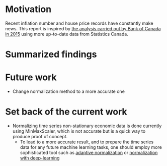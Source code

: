 # Motivation

Recent inflation number and house price records have constantly make news. This report is inspired by [the analysis carried out by Bank of Canada in 2015](https://www.bankofcanada.ca/2015/08/long-term-evolution-house-prices/) using more up-to-date data from Statistics Canada.

# Summarized findings

# Future work
- Change normalization method to a more accurate one

# Set back of the current work
- Normalizing time series non-stationary economic data is done currently using MinMaxScaler, which is not accurate but is a quick way to produce proof of concept.
    - To lead to a more accurate result, and to prepare the time series data for any future machine learning tasks, one should employ more sophisticated tool such as [adaptive normalization](https://homepages.dcc.ufmg.br/~glpappa/papers/Ogasawaraetal-2010-IJCNN.pdf) or [normalization with deep-learning](https://arxiv.org/pdf/1902.07892.pdf)